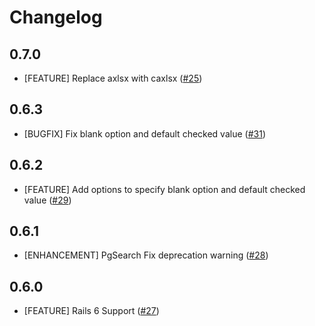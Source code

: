 # Changelog

## 0.7.0

* [FEATURE] Replace axlsx with caxlsx ([#25](https://github.com/ifad/stradivari/issues/25))

## 0.6.3

* [BUGFIX] Fix blank option and default checked value ([#31](https://github.com/ifad/stradivari/issues/31))

## 0.6.2

* [FEATURE] Add options to specify blank option and default checked value ([#29](https://github.com/ifad/stradivari/pull/29))

## 0.6.1

* [ENHANCEMENT] PgSearch Fix deprecation warning ([#28](https://github.com/ifad/stradivari/pull/28))

## 0.6.0

* [FEATURE] Rails 6 Support ([#27](https://github.com/ifad/stradivari/pull/27))
